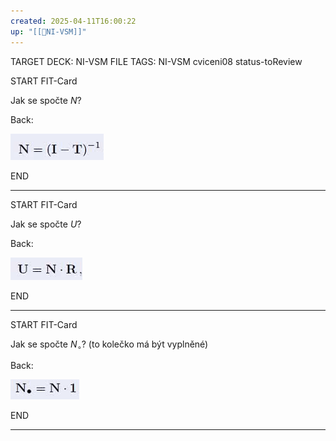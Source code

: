 ```yaml
---
created: 2025-04-11T16:00:22
up: "[[📖NI-VSM]]"
---
```


TARGET DECK: NI-VSM
FILE TAGS: NI-VSM cviceni08 status-toReview


START
FIT-Card

Jak se spočte $N$?

Back:

![](../../Assets/Pasted%20image%2020250411160037.png)
<!--ID: 1746518365057-->
END

---



START
FIT-Card

Jak se spočte $U$?

Back:

![](../../Assets/Pasted%20image%2020250411160048.png)
<!--ID: 1746518365059-->
END

---


START
FIT-Card

Jak se spočte $N_\circ$? (to kolečko má být vyplněné)

Back:

![](../../Assets/Pasted%20image%2020250411160145.png)
<!--ID: 1746518365062-->
END

---
